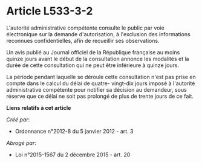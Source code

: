 # Article L533-3-2

L'autorité administrative compétente consulte le public par voie électronique sur la demande d'autorisation, à l'exclusion
des informations reconnues confidentielles, afin de recueillir ses observations. 

Un avis publié au Journal officiel de la République française au moins  quinze jours avant le début de la consultation
annonce les modalités et  la durée de cette consultation qui ne peut être inférieure à quinze  jours. 

La période pendant laquelle se déroule  cette consultation n'est pas prise en compte dans le calcul du délai de  quatre-
vingt-dix jours imposé à l'autorité administrative compétente  pour notifier sa décision au demandeur, sous réserve que ce
délai ne  soit pas prolongé de plus de trente jours de ce fait.

**Liens relatifs à cet article**

_Créé par_:

  - Ordonnance n°2012-8 du 5 janvier 2012 - art. 3

_Abrogé par_:

  - Loi n°2015-1567 du 2 décembre 2015 - art. 20
